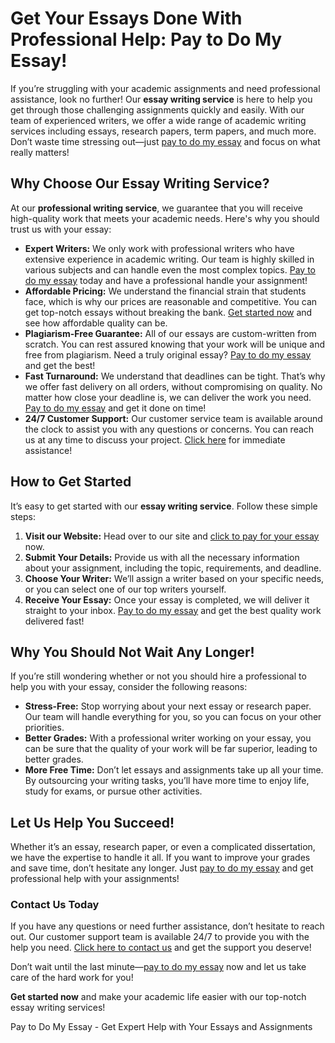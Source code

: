 <h1>Get Your Essays Done With Professional Help: Pay to Do My Essay!</h1>

<p>If you’re struggling with your academic assignments and need professional assistance, look no further! Our <strong>essay writing service</strong> is here to help you get through those challenging assignments quickly and easily. With our team of experienced writers, we offer a wide range of academic writing services including essays, research papers, term papers, and much more. Don’t waste time stressing out—just <a href="https://tinyurl.com/topessay?keyword=pay+to+do+my+essay">pay to do my essay</a> and focus on what really matters!</p>

<h2>Why Choose Our Essay Writing Service?</h2>

<p>At our <strong>professional writing service</strong>, we guarantee that you will receive high-quality work that meets your academic needs. Here's why you should trust us with your essay:</p>

<ul>
    <li><strong>Expert Writers:</strong> We only work with professional writers who have extensive experience in academic writing. Our team is highly skilled in various subjects and can handle even the most complex topics. <a href="https://tinyurl.com/topessay?keyword=pay+to+do+my+essay">Pay to do my essay</a> today and have a professional handle your assignment!</li>
    <li><strong>Affordable Pricing:</strong> We understand the financial strain that students face, which is why our prices are reasonable and competitive. You can get top-notch essays without breaking the bank. <a href="https://tinyurl.com/topessay?keyword=pay+to+do+my+essay">Get started now</a> and see how affordable quality can be.</li>
    <li><strong>Plagiarism-Free Guarantee:</strong> All of our essays are custom-written from scratch. You can rest assured knowing that your work will be unique and free from plagiarism. Need a truly original essay? <a href="https://tinyurl.com/topessay?keyword=pay+to+do+my+essay">Pay to do my essay</a> and get the best!</li>
    <li><strong>Fast Turnaround:</strong> We understand that deadlines can be tight. That’s why we offer fast delivery on all orders, without compromising on quality. No matter how close your deadline is, we can deliver the work you need. <a href="https://tinyurl.com/topessay?keyword=pay+to+do+my+essay">Pay to do my essay</a> and get it done on time!</li>
    <li><strong>24/7 Customer Support:</strong> Our customer service team is available around the clock to assist you with any questions or concerns. You can reach us at any time to discuss your project. <a href="https://tinyurl.com/topessay?keyword=pay+to+do+my+essay">Click here</a> for immediate assistance!</li>
</ul>

<h2>How to Get Started</h2>

<p>It’s easy to get started with our <strong>essay writing service</strong>. Follow these simple steps:</p>

<ol>
    <li><strong>Visit our Website:</strong> Head over to our site and <a href="https://tinyurl.com/topessay?keyword=pay+to+do+my+essay">click to pay for your essay</a> now.</li>
    <li><strong>Submit Your Details:</strong> Provide us with all the necessary information about your assignment, including the topic, requirements, and deadline.</li>
    <li><strong>Choose Your Writer:</strong> We’ll assign a writer based on your specific needs, or you can select one of our top writers yourself.</li>
    <li><strong>Receive Your Essay:</strong> Once your essay is completed, we will deliver it straight to your inbox. <a href="https://tinyurl.com/topessay?keyword=pay+to+do+my+essay">Pay to do my essay</a> and get the best quality work delivered fast!</li>
</ol>

<h2>Why You Should Not Wait Any Longer!</h2>

<p>If you’re still wondering whether or not you should hire a professional to help you with your essay, consider the following reasons:</p>

<ul>
    <li><strong>Stress-Free:</strong> Stop worrying about your next essay or research paper. Our team will handle everything for you, so you can focus on your other priorities.</li>
    <li><strong>Better Grades:</strong> With a professional writer working on your essay, you can be sure that the quality of your work will be far superior, leading to better grades.</li>
    <li><strong>More Free Time:</strong> Don’t let essays and assignments take up all your time. By outsourcing your writing tasks, you’ll have more time to enjoy life, study for exams, or pursue other activities.</li>
</ul>

<h2>Let Us Help You Succeed!</h2>

<p>Whether it’s an essay, research paper, or even a complicated dissertation, we have the expertise to handle it all. If you want to improve your grades and save time, don’t hesitate any longer. Just <a href="https://tinyurl.com/topessay?keyword=pay+to+do+my+essay">pay to do my essay</a> and get professional help with your assignments!</p>

<h3>Contact Us Today</h3>

<p>If you have any questions or need further assistance, don’t hesitate to reach out. Our customer support team is available 24/7 to provide you with the help you need. <a href="https://tinyurl.com/topessay?keyword=pay+to+do+my+essay">Click here to contact us</a> and get the support you deserve!</p>

<p>Don’t wait until the last minute—<a href="https://tinyurl.com/topessay?keyword=pay+to+do+my+essay">pay to do my essay</a> now and let us take care of the hard work for you!</p>

<p><strong>Get started now</strong> and make your academic life easier with our top-notch essay writing services!</p>
Pay to Do My Essay - Get Expert Help with Your Essays and Assignments
